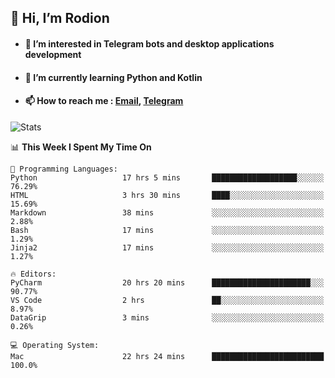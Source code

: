 ## 👋 Hi, I’m Rodion
- #### 👀 I’m interested in Telegram bots and desktop applications development
- #### 🌱 I’m currently learning Python and Kotlin
- #### 📫 How to reach me : [Email](mailto:me@lavn.ml), [Telegram](https://t.me/fast_geek)

![Stats](https://github-readme-stats.vercel.app/api?username=fast-geek&show_icons=true&theme=react&hide=issues&count_private=true&layout=compact)


<!--START_SECTION:waka-->
📊 **This Week I Spent My Time On** 

```text
💬 Programming Languages: 
Python                   17 hrs 5 mins       ███████████████████░░░░░░   76.29% 
HTML                     3 hrs 30 mins       ████░░░░░░░░░░░░░░░░░░░░░   15.69% 
Markdown                 38 mins             ░░░░░░░░░░░░░░░░░░░░░░░░░   2.88% 
Bash                     17 mins             ░░░░░░░░░░░░░░░░░░░░░░░░░   1.29% 
Jinja2                   17 mins             ░░░░░░░░░░░░░░░░░░░░░░░░░   1.27%

🔥 Editors: 
PyCharm                  20 hrs 20 mins      ██████████████████████░░░   90.77% 
VS Code                  2 hrs               ██░░░░░░░░░░░░░░░░░░░░░░░   8.97% 
DataGrip                 3 mins              ░░░░░░░░░░░░░░░░░░░░░░░░░   0.26%

💻 Operating System: 
Mac                      22 hrs 24 mins      █████████████████████████   100.0%

```


<!--END_SECTION:waka-->
